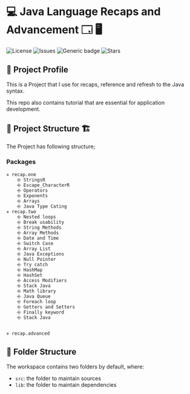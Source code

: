 # 💻 Java Language Recaps and Advancement 🗔 🖥

![License](https://img.shields.io/github/license/WalterBanda/Java_Recap) 
![Issues](https://img.shields.io/github/issues/WalterBanda/Java_Recap)
![Generic badge](https://img.shields.io/badge/made-with💖-blue.svg)
![Stars](https://img.shields.io/github/issues/WalterBanda/Java_Recap)

## 🚀 Project Profile

This is a Project that I use for recaps, reference and refresh to the Java syntax.

This repo also contains tutorial that are essential for application development.
## 🚧 Project Structure 🏗

The Project has following structure;

### Packages

    ❈ recap.one
        ⎆ StringsR
        ⎆ Escape_CharacterR
        ⎆ Operators
        ⎆ Exponents
        ⎆ Arrays
        ⎆ Java Type Cating
    ❈ recap.two
        ⎆ Nested loops
        ⎆ Break usability
        ⎆ String Methods
        ⎆ Array Methods
        ⎆ Date and Time
        ⎆ Switch Case
        ⎆ Array List
        ⎆ Java Exceptions
        ⎆ Null Pointer
        ⎆ Try catch
        ⎆ HashMap
        ⎆ HashSet
        ⎆ Access Modifiers
        ⎆ Stack Java
        ⎆ Math library
        ⎆ Java Queue
        ⎆ Foreach loop
        ⎆ Getters and Setters
        ⎆ Finally keyword
        ⎆ Stack Java


    ❈ recap.advanced
    

## 📁 Folder Structure 

The workspace contains two folders by default, where:

- `src`: the folder to maintain sources
- `lib`: the folder to maintain dependencies

